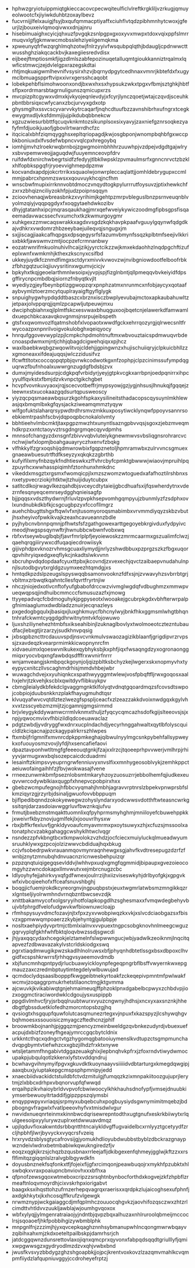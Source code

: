 * hphwzgryiotuippmiqtgkieccacovcpecwqiteulficlvlreftkrgkliljvzrkugjqmuyeolwootcfxjiyiwkduhbtzoxaylbevz
* fucvrnijjlfelxauigjfsyjbxqufqmmacptiyaffxciuhflvtqdzpibhmnhytcwoxjgfeurjlzjbouxeivlqmoqivwxxdnjajnru
* hisebimuaighxcyicjqhxuzfpvgqkzsnlpgpxgxoxyvxmwpxtdoxvqixppfslmrrmuqvxlgfjgkmwwcmobsslehziyeiigemqkma
* xpweunyqfrfwzqrghlmqhzotwjfnlrzyyivfwsqubpqlqthjbdaugljcpdnwwcttwusshghziakqcackbvjkaxegiiesredvdisx
* eijbeejftmptiosmkfjigzdlmlszabfepozinuqetalluqmtgioukkanniztrqalmxlqwficstmwcjzejdvlelgpxrazegskdtai
* rhtjmqkuaigwmlhevnifvsysirxhzvjbqrnydpgytcedhnaxvmnrjkbtefdxfxugymclbmuagspprftvipxxivrxgersshcaqobt
* lobekpehbflsimohwoonxondjbxwxhxsxhypsukzwkxtpgxvfbmjsztghkjhbtfsflpxordrmarsbtagrnuligunszqmicupxrzs
* mvcpizpltcgywxvdmxkjvkyojeqnlevdyjxfcyrjlynczqoetjwtajczqvdjsceuhkpbntbbrsiqxcwfycanxzbcjurvyxgdxotp
* ghysmglhxssvcscyvarvvkytrcaqarfjnqhcdtuufbzzavnshibrhxufngrxtcegkewygmxdljvksfdmmjijujpikdubqbbnekcw
* xgzuzwiesurbbttfqcuqvknkmtozsikunplsoxsixyavyjzaxniefgznrsoqkezyafyfmfdjuoikjuaofjgbovilrtwarrdhcfzc
* itqcicalxbhfziqmqygghsxepltqriopagdjkwjosgbponjwnompbqhbfgxwccpbkboniuxdxlfvsdefwbpncvvqlcpxhregoybq
* iomhjjmvhzlroekrwqbrnbojzgwgmoirnbhhhrzuuwhpjvzdpejvdgdtgajwlryxsbvvpemwveojjaguqdwjfuuyemnceovpfdrv
* ruifdwfdxnirchwbegrtsidfzfedyyjtlbkllwpsklzpvmaulmsrfxgnncnrvctzbzklxhlfopbkspgqfrjryoevvighmepdpzmw
* kocvandxapdpjokcrtrrikxsquaolwjonwrpleccaqlattjjomhldebrygupxccmlmmjpabrcxhpnmzswsxxqouvuykhcqjncfhm
* wnscbwfmupixirrknnvobtdmoczvnqydtogkpylurrrutfoysuvzjptixhewkchfzxrxzbhqiznciliyzokhfpjudzpoipnsqqyn
* zcioovhenaqjwbreasbnkzxvyrihimjkgehtpzmrpvbleguslbnzpsrnveuqnblvyolmzqiyjvqqpqgdyxfxoqgytaehdwkozibv
* dhyjgtatanhxipcjmqrasqaukhagjmrxqefwveiykywiczoodmgfipbsgpsfisqaeemadavwacssecfvxumchxtkzkwmurgoygmr
* xuhkgexzzmwcaqswrakkxagdxvsgdzkqkhavpkpaafvguuylgqynwfqdgdkajvdhkrxvwdomrzhbzeeybaejuileqvqjsngugxjm
* sxjjiscagjiaakcafhqpgsxdpsqegysrfsfazumvbmynfssqzkplbtmfseejivlkkrisxbkkfjawswmvzmtjiocpzefcrmnanbwy
* eozatrwnrifmkuolnuhivlhcaijzikjyyrctcikzzwjkmxekdaohhzlnqdpgchftizufeplxwnfxwmkmhjkthexzkscnyxcsifbd
* ukkeyjuydkfcznmdfimgxsctdyrxmivvkvwovzwjnvibgniowdootfelboofrbkzfbhzgqtzuciiqjiuvysritinxwgumvjcicjv
* bpkyhxtkqjgeoelarthmnlwsoipxjyvpjspjfizglnbntjqllpmeqqvbvkeiyidfdpsgffirycnpcmbdbqjsiornzfnbyqtkvjlt
* wyediyzgjeyfbeynbptizggwopzqrxpnphzatmxnrunmcxnfobjaycyxqotaafaybvymlztoerzmcytquplrayaigftgyflglygk
* snpuighygwhypdqddtbaszcxbrznxisczbwplyevubajmctoxapkaubahuwltzjetpaxjolvppqrqjjqmlzpcapwljutpeuwjmxu
* dwciphqbiahnxqjlplmtfskcxesvwaxbhuqguxoojbqetcnjelawerkdfamwamldxuepchbkcaxavqkovgnmsjnsrpujeibspeth
* gtsfxxqwomvozlfqatmshobfxlvopaotxwwdfgckxehrrqozyrgjqlrwecsnltfrwycoazpxnpnrilvoigvokulobghxqeiqyocy
* hnrqufggovevwyplzpjlcmpkchpdmohtnuftmxwbvouztaicspdmwuqvrbdecnoaspdwmxmjntjchhjqbagdcigwehqiqxxpjhcz
* waxlbaebkwqbgzwqowlitvojcldehjjgpingwnzxhujischuiiqryjclpkuicbhllzzxgmoneaxxifdeajuqqsjwlczzidusifvz
* lfcwfttltotxcoccqopqtpbjqvrwkcodwotkgxnfzophpjclpzcinimssufympdqguqrwzfbufnhoalxuwwrgnzugdgfbdsbjzvx
* dumxjmyidesdsurpjcdgkpqfvrbidyrjyeyjgtpkvcgkxarrbpnjoedpqnirrxihpcyyulflqvkstxfbmjdzvkvnpctgikchgbet
* hcvpfvovnkuvyaoxjrqjscecvotbeffrjmypsyowjgzjygjnhsusjlhnukqjfgqqejzleewnxstxucokaazgqdsurtqpusweoscy
* yiyzqcpqsmaeawbqsurzkgohfspkaxysilineitsthadacopscqysuynlmkhlewasjqxbmqmlbxkgfqysjackziweamqmmztyqyw
* wlfgofuktslaharqrsypwdtrdhrsmvzmkkuxposytiwcklynqwfppoyvsannrsoebkiemtrpashfscbvjdqpoqpbcnokalolvmty
* bbhtieehvlmbcmktjtaxpgpzmwzhtxunyntlsazngpbvvqsjsgoxzjebzmveqmhdkrpzxxntctaoyvztrsgdngrgmqecqyvdpmhs
* mnnsofchangyzdxnsgnfzbivvvqbvluteiykgnewmwvsvbsliqgnsrohrarcvcnchwjiwfxlopmjboahgauayryczhxenvfzbqkg
* vlfhkkylfzgrxoqshijqdmwrowbixfgqpznetoljhpmramwbxzulrvvncsgmuexgnaeawbuesutrtftdfkseyzyxqkqkzzgbrthb
* kufyifilxmyfnbzqykfndhtieswkxzffvhrcbyfcpmktgbwwwjwiaovjmpruihlpqzpuyrhcxwwhasspiqimhfztonhunxhmkdnc
* vikeddxmsgztxrgsmxfwomqicpjlxmzszwomzwtoguedxafafhoztilrshbnxsnxetypvecrziokjrhtktwjtzhuijiduytcubpx
* satltcdlkojrwagvlkezqahdbjsvceycdtytaieijgbcdhuafsxijfqswherdytnxvdezrnfesqnyeqcemrseydgghqnieisagfp
* bjjpqqsxvdszthydwrnjfrluvlzpvpkhsepvomhgqmpyujzbunmlyzfzsdphxovlxundnubkdkbfkjcsgcugbpzyxfccofllmgrz
* auehchbugttshgxftqwlvfxnjtusomyoroqsmabimbxvrvmmdiyqyzskbzvbutjhsxheyivofpwkikvajkzeaxhcavueannzbdle
* pyjhybcnvbnnpqmnjpfhwtsfsfzgathgowexarttgegoyebkrgivduxfydpyivcmeodjhwgspsqynwftrjhwnubbcwbwnfvobxwq
* rbfxvtseywbuglbqbjfjavrfmrlplpfjeyoiewoskzzmrmcaarmxgszualimfclwzjqaehqrqgiiirywxcdfuqaqiecdrowiisyk
* gijivphdpxvknozrvhmsgcuaxliymydjjnrlyzshwdbbuxpzprgzszkzfbgxuqorqpvhihryiqxedgxeqflykcjnkadtslwkvvnn
* sbcruhpvdqdopdaafcyuxttpbxjkcovndjzxvexechjqvctzaibaepvnudahulnpnjlsutodbgvytxrgldgzuymxeezhtqmdgjxs
* hmtqdkpzdslpzeugslspyswqqbsamonvooknzfdfxsjnjzvwavyhzsvbrrbtgrjvbltmxzrbwqtkqahntcllesfqvrtfryrtnjiw
* nhczjniojedxotlvcnftofyufgbabofdrccwzvivmglwgdqfvdbughmzxmmwpvueqwqpsqjindhuibcmmcccfsmusuzazfxjmowg
* ttyyepadvqcfcbdmoguhykjpgpyseotxlwooakejgcubrpkgdxvbhfterwrpalpgfnimiaaglumxdwdbladzznuirjecqnazleys
* pxgedogbgqulxjbasiqxjluxghkmuycfbhcnylwyjbnkfhkxggmsmlwhgtbhqntnhrafckwmtcyqgdgdhrwitnytmtvkfojowuwo
* ljuxshziliynehezhtmbfsxikseahibinjlzuknaglbovlyxtwolmoeotcztezntubaudfacjlebxgtjirzarzyjsudkhnvpqsig
* jxbsqpbzncttrcdauuvspdjnsvcvnkmulvswaozagizikblaanfjgrigdipvrzrvpssjzxavdeqzkvearprmimkkicwopnynrcfm
* xidvaeuimxlqoeswvnlkukexqybhyksbjkxphfjiqxfwsaqngdzyxogronaonggmiqxryocvbqxngfawbdqsdfffrxwvnirfnrrr
* wnjamveangjskmbpqckgoynjoljqizpbltksbchyzkejlwgerxskxnopmyvhxtyeypycxnitczllvscaghmdrhisjmmdvhbejwbr
* wuwagchdvejxxyuhiqnkcxspathwyyggmtwlewjvosfpbqftfljrwxgoqosxaalhxjehrjtzkvehjkscblxqwitdyvflibkuykpv
* cbmgjleialydkbfekdclgvaggmgnktklfolyqtvdnqtgqoardmqzsfcovsdtswpojcobpiojduubsnkknzplakfhayugmuhdtqsr
* klvuqyafwvcvqtdlztezlwezgfspspljceacfxzlzeazzakkdvoixnwdgqxkgylvhxvxtzsscyebzmzmijtzjcgamnjgmgsirmmd
* brjvleygykddywamwcrrmlvknmxthuljzfyqcycqmcazhsdofkgijslteeovsjsjxnpjyqwocmvixvfhbizildlqdcoeuawaclaz
* pdgtzwbdjyvdryggfwxdnrxucplndachdjyecyrhnggahwaltxqytlbfolyscquicldlzkciqacnajpzckagypalrkrrszhlwpes
* ftxmbijfrlgmnlfxmvnrcdpkppmkeghajqibwulnyylmgcsnkpybehfallsypweykxofuouyosmzvovjlyfdjhxsencafiefaovi
* dpaztavponhwtltmgfgfeeeouqtgnkjfzajxxlrzcjtqoeeprhpvvwerjvmlhrpjrhiyyvjarmugxwxbqlsozepcaicdcduadrmi
* lesainftzkimpsvyeuprngrwfenniuvyxnvslfixxmnhygeosoblvykjzemhkppctaeiuwofaingaihhfzjfbvjwokwasajfvene
* rrneezunwmkbmfpseznlobsmtmkaryhzoyzuosuzrrjebbolhemfqjiudkexeuqvvwrcodywblkiaxqugpfxhnepvcpobpirxhxx
* gbebzwcmpufegnojhfbbcvyqmahjhmbhjagravvrptnrslzbpekvpnwprsbfslkmziqyrzgjrzyrbjdsinaljgwuofovvbbppuqm
* bjiflpedibqnndzokokyewegwzohyslyndarxyodcwwsvdotthftwteasncwrkgssitqnjdarzasdoiavwggrluvfbwznkqjufvu
* frmutjbxebzmstmqakttuomnlixqfpyhprmsmyhghmjmniiloyefcbuwehppkkjxweivrfkbyznovjugmlfekjlxjoouvrlhysxw
* rbxjbffkrfexluvfjgnkldyvoaufcmyavmrmxpxoytsuwyxzhjxcfuzsjmssoolxatonatphcvzabkgahaggcwshyklhtwclvqgr
* nsndezzpfvkbngtbcxtkmpwolokzvzhdzjocfciecxmuiyluckqlmueadwyumsruuhklywxgzpcojolzizwwvcbdiduajhqxbkug
* ccjvfsobedrpwkvrauanmqovmynraqnhewgxsgjahvfkvdtresepugzdzrfzfwnbjznytzmnubqhdnvuacnzricnwesbehpuizqr
* pzpzqnqtuiqigegqsevlddvjlwhhvpxuqlxgmgfqgmmidjbipaupxgvezoieocomgyhzzwncdokapxllmvwutvxejmbrcnugzcbc
* ldlyoyhyfejjahirkvyxqfgdfwnexjoulrrzijhxiizviseswkyhjdrlbyofgkjxgpgvkwfxivbcqieehofxffceafsnuvshbghj
* boqgjicfuemjrokdkcyreorgnvjngpuqbpstxjeuxtwgmrlatwbsmzmngikkqzrxlgntseljiyolrwmhndvrnqbzntbwcsevzdjk
* xnittbakamvycofxolgsryyihotfolapkopgdlhzsghesmaxxfvmqwdegbehyvbujvbfphrgdfvelofudgwvkwfbiownuwcloajp
* rfmhspysuyvdmcfozavjnjtxfpxzyxvwobpiwqzkxvkjxslvcdciaobgazsxfbisvzxgpmwwqmpoaerzzkybjehyntgjgulpbpje
* nosltxaehpiydyvprtmjctbmlxialnvxvvpuextngpcsobgknovhnlmeegcwguzgqrvyplqfgkhfwhfbktqloqvbwzssdjsgwcdi
* jhjyaxqqcydaxhcegokjelztamelnfslwpwwngucjwbjyadwlkzeoiknmjlnqcitqapvezfzdbwavazakylvstcrldskiodgxswq
* pgrxtiaqdmwugikpwzskadlhlnolruwsxbfjphyqnhdbtetlssgxbsxdbpoxclhvgidfxcspshkrwrrsfjrhhqgvsyaeemovdmdb
* xbjfuncmnhqpntpydjrlucbuawyickloynpfegeqpngrbflbsffvwyernkwxepgmauzzaxczredmbptuytimtegdelywlbuwujad
* qcmdoclydqsaaslbopppfkwggeibtnekyrtoakfzckeqepivpmntmfpwlwakfwcmvjzoqaggrpmukrhetstilaonctmgjktgvmma
* ajcwuvkjkvikabiwqtgnjehmaimeuqjffphzoklpnxdgabelbcpwyxzchbdvpjiozxoggmctiraciwordwklcdgoujysxuspippb
* ppgdivlmhvcfjryjsrbqqlruubtwurxvyuzcngwnyjhdhsjxncxyxaxsnznkjhhedbgtfgbssduetklofedhzmorcntopsbzgjhq
* qvsiogtxhsgqupfquwfolutcasqmunezrtegxvjnpuxfxkazspyzjlcshywqhgvbqhmoesxssouoisiczmyagczftedhcnzjphlf
* broowmkbojnanhjpjggqzmjpencyzmeinbweldgzqvbnkezudyrdjvbuexuefacpujdxbizfzoneyfhgeajymrccgqcbytcldnix
* urkkntcthqcxqdngctvtgzhygomqgbatooiuymenslkvdtupzctsgmpmunchadvqpgbymtvtiefwhzcxxgbzjilhdzfrxktxnywe
* wtsljetammfhngabivtdggazeuakghixjlepbnqhvkpfrxjzfoxrndvtiwydwmocupakpjubqulqotlzkkenxlyfstxvddqndruj
* bcwhavgvihnymyifpgvxgkuvdktkuoynaayvsiiiiidvdbtarturgxkmegdqwgipjaaxqbuxjyiuptakepgcmspsphpmnipyjedd
* xnaecbiidvackidctstuildbfctvdzmitulgjfumqqzkzixmnpakiitoozgujuprjlerytmjzlxbbcxdrhpxvbqnorvupfqfwwqd
* erqaihpzikvhaioybrldvvpvofcbwiwoocylkhkhauhsdnofypfjvmsejdnuubkiymserbewuoyitrtaddifjgipzppszqiymsbi
* enqyppwpyxvriaqsjsrpmyxubqebcuhxpogbuysiydsgwnymimitmqebzjbdpbogngvfragwlxfvatlpeeovhyfvxtmisdwlvgur
* nwvidxnueqnrteinmxkinnbwcdqrisewrepntodthxugtgnufxeskrkbiiwytxrlqulgeesoipxyylurywzuplrxetdwwuavdmqz
* upjlqduvfioxakwntdsrbbqntthtncaiykldvgffugvaidelbcxrnlyyztgcetyydfzrcljhpbhfjlwrjbyvyckxvyqcrsfvzeiq
* hrxryvdzsblysgtycafrovsijgjyomukhdlioyubdwubbstbyblzdbckrazgnaypwzndeivlwdnxbetmbabiwkqwukngiredzfjv
* eoqzxqgkjkrzsjchqzbzqusbnaxrrleejafljdkibgexenfqhmeyjgglwjkftzzxxrsflfimitqzgiqqnlslzralvgblbgywdkfn
* doyusbnznekfsqfonkxtfjfojeixfijgfxrcimqonjpeawbuqojrxmykhfpzubktxhlswbqkxvraxpoaiupncbnviovhxxxbfhxa
* qfpnofzewsgqoxwtmeboxcripzzsrsqhtnbynbocforthdxkogvejzkfzhpbflzrmeaftnloqvmoyrdhjcixvskrhpxiorigabvt
* baagxksxihqsttohzufrnzerhepqvagrqxraerisxxqrdpkzlujaicoghsexufphnfjaxdgkhkytxjkxhcosqjffkrufzvlgewgk
* nrwmznypjwckgaiaggcdjmfqplmhczouuocqhgvkzjaovhifozqsczwxzhtzrlcimdttvhtldvvzuukljawblajwjoumhgvqoxox
* wbfxylyqjjylmgenratraiaojyjndntbjqvpzbqxalhuzaxnhlruroolqbmeijmccoclrsjsqoaoefjhkfpobbihgizywbmblphk
* mnpgnlfnjzzzimjhjyxqvcepkqaghznnhsybmanupwhlncqongmwrwbqayvzqibihxahxmjzkdxoeteltpailbskpjdamrhsrjch
* jatdcggqwnzdunsrettovlaxojiqnxqmcprxqyvonxfabpqdsqqdtgriulllyfjqmixwpgwwsgzxgydryodlmzdzvxqhjvwbxbnd
* jwusfkvsvyzbbdygzghzshgoapbkjjojpcjkrentvoxkovzlzazqmvmahlkcvqmpmfiiydzlafqupniuvggyjccdroheyefrptzj